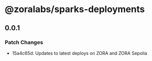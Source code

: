 # @zoralabs/sparks-deployments

## 0.0.1

### Patch Changes

- 15a4c65d: Updates to latest deploys on ZORA and ZORA Sepolia

